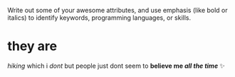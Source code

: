 Write out some of your awesome attributes, and use emphasis (like bold or italics) to identify keywords, programming languages, or skills. 
# they are
*hiking* which i _dont_ but people just dont seem to __believe me *all the time*__ ✨
